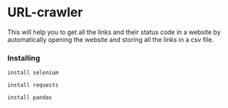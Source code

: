 # URL-crawler
This will help you to get all the links and their status code in a website by automatically opening the website and storing all the links in a csv file.

### Installing

```
install selenium
```
```
install requests
```
```
install pandas
```

